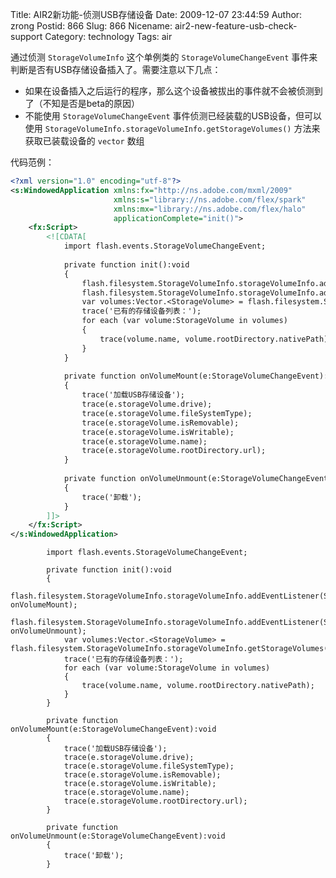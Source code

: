 Title: AIR2新功能-侦测USB存储设备
Date: 2009-12-07 23:44:59
Author: zrong
Postid: 866
Slug: 866
Nicename: air2-new-feature-usb-check-support
Category: technology
Tags: air

通过侦测 `StorageVolumeInfo` 这个单例类的 `StorageVolumeChangeEvent` 事件来判断是否有USB存储设备插入了。需要注意以下几点：

-   如果在设备插入之后运行的程序，那么这个设备被拔出的事件就不会被侦测到了（不知是否是beta的原因）
-   不能使用 `StorageVolumeChangeEvent` 事件侦测已经装载的USB设备，但可以使用 `StorageVolumeInfo.storageVolumeInfo.getStorageVolumes()` 方法来获取已装载设备的 `vector` 数组

代码范例：

<!--more-->

``` xml
<?xml version="1.0" encoding="utf-8"?>
<s:WindowedApplication xmlns:fx="http://ns.adobe.com/mxml/2009" 
                       xmlns:s="library://ns.adobe.com/flex/spark" 
                       xmlns:mx="library://ns.adobe.com/flex/halo"
                       applicationComplete="init()">
    <fx:Script>
        <![CDATA[
            import flash.events.StorageVolumeChangeEvent;
            
            private function init():void
            {
                flash.filesystem.StorageVolumeInfo.storageVolumeInfo.addEventListener(StorageVolumeChangeEvent.STORAGE_VOLUME_MOUNT, onVolumeMount);
                flash.filesystem.StorageVolumeInfo.storageVolumeInfo.addEventListener(StorageVolumeChangeEvent.STORAGE_VOLUME_UNMOUNT, onVolumeUnmount);
                var volumes:Vector.<StorageVolume> = flash.filesystem.StorageVolumeInfo.storageVolumeInfo.getStorageVolumes();
                trace('已有的存储设备列表：');
                for each (var volume:StorageVolume in volumes)
                {
                    trace(volume.name, volume.rootDirectory.nativePath);
                }
            }
            
            private function onVolumeMount(e:StorageVolumeChangeEvent):void
            {
                trace('加载USB存储设备');
                trace(e.storageVolume.drive);
                trace(e.storageVolume.fileSystemType);
                trace(e.storageVolume.isRemovable);
                trace(e.storageVolume.isWritable);
                trace(e.storageVolume.name);
                trace(e.storageVolume.rootDirectory.url);               
            }
            
            private function onVolumeUnmount(e:StorageVolumeChangeEvent):void
            {
                trace('卸载');
            }
        ]]>
    </fx:Script>
</s:WindowedApplication>
```


    
        
            import flash.events.StorageVolumeChangeEvent;
            
            private function init():void
            {
                flash.filesystem.StorageVolumeInfo.storageVolumeInfo.addEventListener(StorageVolumeChangeEvent.STORAGE_VOLUME_MOUNT, onVolumeMount);
                flash.filesystem.StorageVolumeInfo.storageVolumeInfo.addEventListener(StorageVolumeChangeEvent.STORAGE_VOLUME_UNMOUNT, onVolumeUnmount);
                var volumes:Vector.<StorageVolume> = flash.filesystem.StorageVolumeInfo.storageVolumeInfo.getStorageVolumes();
                trace('已有的存储设备列表：');
                for each (var volume:StorageVolume in volumes)
                {
                    trace(volume.name, volume.rootDirectory.nativePath);
                }
            }
            
            private function onVolumeMount(e:StorageVolumeChangeEvent):void
            {
                trace('加载USB存储设备');
                trace(e.storageVolume.drive);
                trace(e.storageVolume.fileSystemType);
                trace(e.storageVolume.isRemovable);
                trace(e.storageVolume.isWritable);
                trace(e.storageVolume.name);
                trace(e.storageVolume.rootDirectory.url);               
            }
            
            private function onVolumeUnmount(e:StorageVolumeChangeEvent):void
            {
                trace('卸载');
            }
        
    
```
